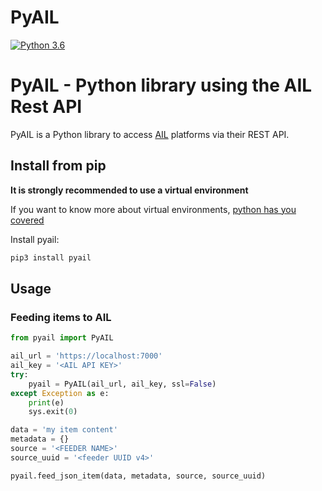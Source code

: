 PyAIL
======

[![Python 3.6](https://img.shields.io/badge/python-3.6+-blue.svg)](https://www.python.org/downloads/release/python-360/)

# PyAIL - Python library using the AIL Rest API

PyAIL is a Python library to access [AIL](https://github.com/ail-project/ail-framework) platforms via their REST API.

## Install from pip

**It is strongly recommended to use a virtual environment**

If you want to know more about virtual environments, [python has you covered](https://docs.python.org/3/tutorial/venv.html)

Install pyail:
```bash
pip3 install pyail
```

## Usage

### Feeding items to AIL

```python
from pyail import PyAIL

ail_url = 'https://localhost:7000'
ail_key = '<AIL API KEY>'
try:
    pyail = PyAIL(ail_url, ail_key, ssl=False)
except Exception as e:
    print(e)
    sys.exit(0)

data = 'my item content'
metadata = {}
source = '<FEEDER NAME>'
source_uuid = '<feeder UUID v4>'

pyail.feed_json_item(data, metadata, source, source_uuid)
```
